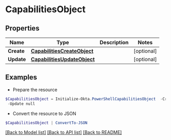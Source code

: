 # CapabilitiesObject
## Properties

Name | Type | Description | Notes
------------ | ------------- | ------------- | -------------
**Create** | [**CapabilitiesCreateObject**](CapabilitiesCreateObject.md) |  | [optional] 
**Update** | [**CapabilitiesUpdateObject**](CapabilitiesUpdateObject.md) |  | [optional] 

## Examples

- Prepare the resource
```powershell
$CapabilitiesObject = Initialize-Okta.PowerShellCapabilitiesObject  -Create null `
 -Update null
```

- Convert the resource to JSON
```powershell
$CapabilitiesObject | ConvertTo-JSON
```

[[Back to Model list]](../README.md#documentation-for-models) [[Back to API list]](../README.md#documentation-for-api-endpoints) [[Back to README]](../README.md)

